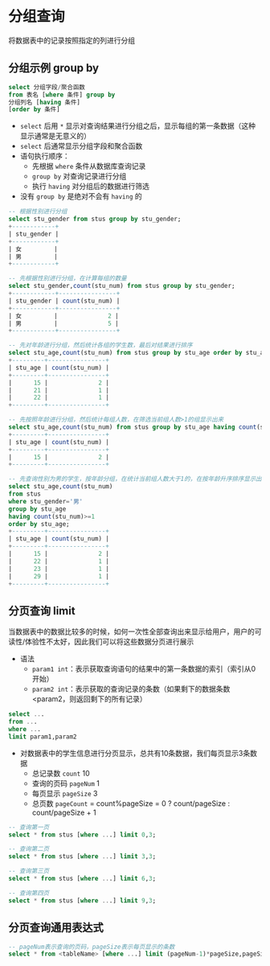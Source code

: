# 分组查询
将数据表中的记录按照指定的列进行分组

## 分组示例 group by
``` sql
select 分组字段/聚合函数
from 表名 [where 条件] group by
分组列名 [having 条件]
[order by 条件]
```
- `select` 后用 `*` 显示对查询结果进行分组之后，显示每组的第一条数据（这种显示通常是无意义的）
- `select` 后通常显示分组字段和聚合函数
- 语句执行顺序：
    - 先根据 `where` 条件从数据库查询记录
    - `group by` 对查询记录进行分组
    - 执行 `having` 对分组后的数据进行筛选
- 没有 `group by` 是绝对不会有 `having` 的

``` sql
-- 根据性别进行分组
select stu_gender from stus group by stu_gender;
+------------+
| stu_gender |
+------------+
| 女         |
| 男         |
+------------+

-- 先根据性别进行分组，在计算每组的数量
select stu_gender,count(stu_num) from stus group by stu_gender;
+------------+----------------+
| stu_gender | count(stu_num) |
+------------+----------------+
| 女         |              2 |
| 男         |              5 |
+------------+----------------+

-- 先对年龄进行分组，然后统计各组的学生数，最后对结果进行排序
select stu_age,count(stu_num) from stus group by stu_age order by stu_age;
+---------+----------------+
| stu_age | count(stu_num) |
+---------+----------------+
|      15 |              2 |
|      21 |              1 |
|      22 |              1 |
+---------+----------------+

-- 先按照年龄进行分组，然后统计每组人数，在筛选当前组人数>1的组显示出来
select stu_age,count(stu_num) from stus group by stu_age having count(stu_num)>1 order by stu_age;
+---------+----------------+
| stu_age | count(stu_num) |
+---------+----------------+
|      15 |              2 |
+---------+----------------+

-- 先查询性别为男的学生，按年龄分组，在统计当前组人数大于1的，在按年龄升序排序显示出来
select stu_age,count(stu_num)
from stus
where stu_gender='男'
group by stu_age
having count(stu_num)>=1
order by stu_age;
+---------+----------------+
| stu_age | count(stu_num) |
+---------+----------------+
|      15 |              2 |
|      22 |              1 |
|      23 |              1 |
|      29 |              1 |
+---------+----------------+
```

## 分页查询 limit
当数据表中的数据比较多的时候，如何一次性全部查询出来显示给用户，用户的可读性/体验性不太好，因此我们可以将这些数据分页进行展示

- 语法
    - `param1 int`：表示获取查询语句的结果中的第一条数据的索引（索引从0开始）
    - `param2 int`：表示获取的查询记录的条数（如果剩下的数据条数<param2，则返回剩下的所有记录）
``` sql
select ...
from ...
where ...
limit param1,param2
```

- 对数据表中的学生信息进行分页显示，总共有10条数据，我们每页显示3条数据
    - 总记录数 `count` 10
    - 查询的页码 `pageNum` 1
    - 每页显示 `pageSize` 3
    - 总页数 `pageCount` = count%pageSize = 0 ? count/pageSize : count/pageSize + 1

``` sql
-- 查询第一页
select * from stus [where ...] limit 0,3;

-- 查询第二页
select * from stus [where ...] limit 3,3;

-- 查询第三页
select * from stus [where ...] limit 6,3;

-- 查询第四页
select * from stus [where ...] limit 9,3;
```

## 分页查询通用表达式
``` sql
-- pageNum表示查询的页码，pageSize表示每页显示的条数
select * from <tableName> [where ...] limit (pageNum-1)*pageSize,pageSize;
```